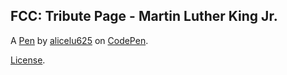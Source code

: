 FCC: Tribute Page - Martin Luther King Jr.
------------------------------------------


A [Pen](https://codepen.io/alicelu625/pen/abmJwpq) by [alicelu625](https://codepen.io/alicelu625) on [CodePen](https://codepen.io).

[License](https://codepen.io/alicelu625/pen/abmJwpq/license).